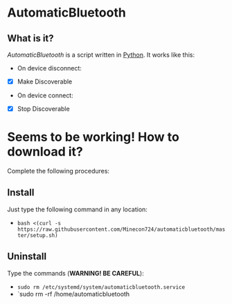 # AutomaticBluetooth

## What is it?
*AutomaticBluetooth* is a script written in [Python](https://www.python.org).
It works like this:
- On device disconnect:
- [x] Make Discoverable
- On device connect:
- [x] Stop Discoverable

# Seems to be working! How to download it?
Complete the following procedures:

## Install
Just type the following command in any location:
- `bash <(curl -s https://raw.githubusercontent.com/Minecon724/automaticbluetooth/master/setup.sh)`

## Uninstall
Type the commands (**WARNING! BE CAREFUL**):
- `sudo rm /etc/systemd/system/automaticbluetooth.service`
- `sudo rm -rf /home/automaticbluetooth
